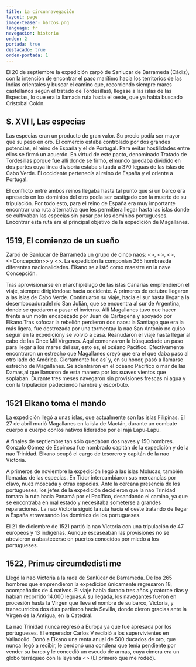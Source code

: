```yaml
---
title: La circunnavegación
layout: page
image-teaser: barcos.png
language: fr
navegacion: historia
orden: 2
portada: true
destacado: true
orden-portada: 1
---
```


El 20 de septiembre la expedición zarpó de Sanlucar de Barrameda (Cádiz), con la intención de encontrar el paso marítimo hacia los territorios de las Indias orientales y buscar el camino que, recorriendo siempre mares castellanos según el tratado de Tordesillas), llegase a las islas de las Especias, lo que era la llamada ruta hacia el oeste, que ya había buscado Cristobal Colón.

## S. XVI l, Las especias

Las especias eran un producto de gran valor. Su precio podía ser mayor que su peso en oro. El comercio estaba controlado por dos grandes potencias, el reino de España y el de Portugal. Para evitar hostilidades entre ellos se firmó un acuerdo. En virtud de este pacto, denominado Tratado de Tordesillas porque fue allí donde se firmó, elmundo quedaba dividido en dos partes cuya línea divisoria estaba situada a 370 leguas de las islas de Cabo Verde. El occidente pertenecía al reino de España y el oriente a Portugal.

El conflicto entre ambos reinos llegaba hasta tal punto que si un barco era apresado en los dominios del otro podía ser castigado con la muerte de su tripulación. Por todo esto, para el reino de España era muy importante encontrar una ruta alternativa que les permitiera llegar hasta las islas donde se cultivaban las especias sin pasar por los dominios portugueses. Encontrar esta ruta era el principal objetivo de la expedición de Magallanes.

## 1519, El comienzo de un sueño

Zarpó de Sanlúcar de Barrameda un grupo de cinco naos: <<Trinidad>>, <<Victoria>>, <<San Antonio>>, <<Concepción>> y <<Santiago>>. La expedición la componían 265 hombresde diferentes nacionalidades. Elkano se alistó como maestre en la nave Concepción.

Tras aprovisionarse en el archipiélago de las islas Canarias emprendieron el viaje, siempre dirigiéndose hacia occidente. A primeros de octubre llegaron a las islas de Cabo Verde. Continuaron su viaje, hacia el sur hasta llegar a la desembocaduradel río San Julián, que se encuentra al sur de Argentina, donde se quedaron a pasar el invierno. Allí Magallanes tuvo que hacer frente a un motín encabezado por Juan de Cartagena y apoyado por Elkano.Tras sofocar la rebelión perdieron dos naos: la Santiago,que era la más ligera, fue destrozada por una tormentay la nao San Antonio no quiso seguir en la expedicióny se volvió a casa. Reanudaron el viaje hasta llegar al cabo de las Once Mil Vírgenes. Aquí comenzaron la búsquedade un paso para llegar a los mares del sur, esto es, el océano Pacífico. Efectivamente encontraron un estrecho que Magallanes creyó que era el que daba paso al otro lado de América. Ciertamente fue así y, en su honor, pasó a llamarse estrecho de Magallanes. Se adentraron en el océano Pacífico o mar de las Damas,al que llamaron de esta manera por los suaves vientos que soplaban. Durante tres meses navegaron sin provisiones frescas ni agua y con la tripulación padeciendo hambre y escorbuto.

## 1521 Elkano toma el mando

La expedición llegó a unas islas, que actualmente son las islas Filipinas. El 27 de abril murió Magallanes en la isla de Mactán, durante un combate cuerpo a cuerpo conlos nativos liderados por el rajá Lapu-Lapu.

A finales de septiembre tan sólo quedaban dos naves y 150 hombres. Gonzalo Gómez de Espinosa fue nombrado capitán de la expedición y de la nao Trinidad. Elkano ocupó el cargo de tesorero y capitán de la nao Victoria.

A primeros de noviembre la expedición llegó a las islas Molucas, también llamadas de las especias. En Tidor intercambiaron sus mercancías por clavo, nuez moscada y otras especias. Ante la cercana presencia de los portugueses, los jefes de la expedición decidieron que la nao Trinidad tomara la ruta hacia Panamá por el Pacífico, desandando el camino, ya que se encontraba en mal estado y necesitaba someterse a grandes reparaciones. La nao Victoria siguió la ruta hacia el oeste tratando de llegar a España atravesando los dominios de los portugueses.

El 21 de diciembre de 1521 partió la nao Victoria con una tripulación de 47 europeos y 13 indígenas. Aunque escaseaban las provisiones no se atrevieron a abastecerse en puertos conocidos por miedo a los portugueses.

## 1522, Primus circumdedisti me

Llegó la nao Victoria a la rada de Sanlúcar de Barrameda. De los 265 hombres que emprendieron la expedición únicamente regresaron 18, acompañados de 4 nativos. El viaje había durado tres años y catorce días y habían recorrido 14.000 leguas.A su llegada, los navegantes fueron en procesión hasta la Virgen que lleva el nombre de su barco, Victoria, y transcurridos dos días partieron hacia Sevilla, donde dieron gracias ante la Virgen de la Antigua, en la Catedral.

La nao Trinidad nunca regresó a Europa ya que fue apresada por los portugueses. El emperador Carlos V recibió a los supervivientes en Valladolid. Donó a Elkano una renta anual de 500 ducados de oro, que nunca llegó a recibir, le perdonó una condena que tenía pendiente por vender su barco y le concedió un escudo de armas, cuya cimera era un globo terráqueo con la leyenda <<primus circumdedisti me>> (El primero que me rodeó).
